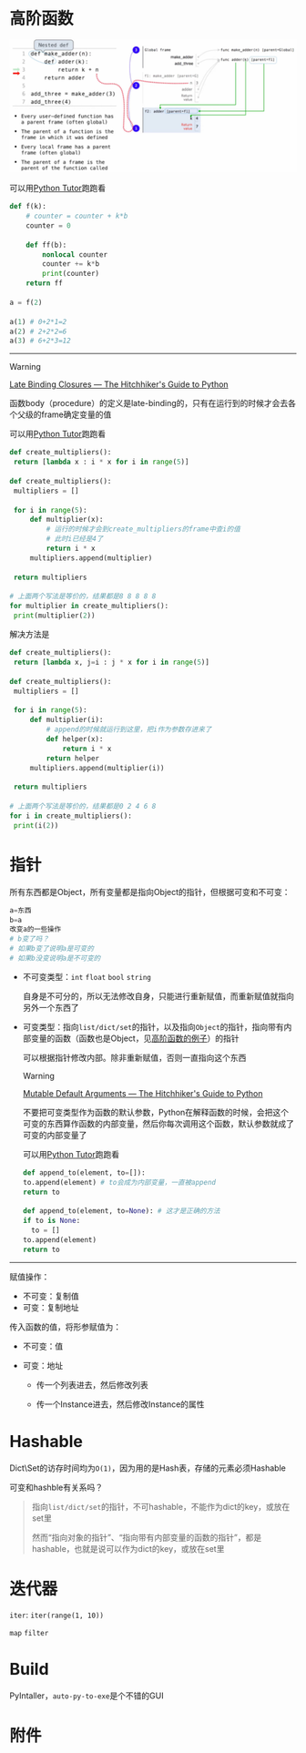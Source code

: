 # 高阶函数

![Nested Function](<./img/Nested Function.jpg>)

可以用[Python Tutor][PythonTutor]跑跑看

```python
def f(k):
    # counter = counter + k*b
    counter = 0

    def ff(b):
        nonlocal counter
        counter += k*b
        print(counter)
    return ff

a = f(2)

a(1) # 0+2*1=2
a(2) # 2+2*2=6
a(3) # 6+2*3=12
```

---

> [!WARNING]
>
> [Late Binding Closures — The Hitchhiker's Guide to Python](<https://docs.python-guide.org/writing/gotchas/#late-binding-closures>)
>
> 函数body（procedure）的定义是late-binding的，只有在运行到的时候才会去各个父级的frame确定变量的值
>
> 可以用[Python Tutor][PythonTutor]跑跑看
>
> ```python
> def create_multipliers():
>  return [lambda x : i * x for i in range(5)]
> 
> def create_multipliers():
>  multipliers = []
> 
>  for i in range(5):
>      def multiplier(x):
>          # 运行的时候才会到create_multipliers的frame中查i的值
>          # 此时i已经是4了
>          return i * x
>      multipliers.append(multiplier)
> 
>  return multipliers
> 
> # 上面两个写法是等价的，结果都是8 8 8 8 8
> for multiplier in create_multipliers():
>  print(multiplier(2))
> ```
>
> 解决方法是
>
> ```python
> def create_multipliers():
>  return [lambda x, j=i : j * x for i in range(5)]
> 
> def create_multipliers():
>  multipliers = []
> 
>  for i in range(5):
>      def multiplier(i):
>          # append的时候就运行到这里，把i作为参数存进来了
>          def helper(x):
>              return i * x
>          return helper
>      multipliers.append(multiplier(i))
> 
>  return multipliers
> 
> # 上面两个写法是等价的，结果都是0 2 4 6 8
> for i in create_multipliers():
>  print(i(2))
> ```
>

# 指针



所有东西都是Object，所有变量都是指向Object的指针，但根据可变和不可变：

```python
a=东西
b=a
改变a的一些操作
# b变了吗？
# 如果b变了说明a是可变的
# 如果b没变说明a是不可变的
```

- 不可变类型：`int` `float` `bool` `string`

  自身是不可分的，所以无法修改自身，只能进行重新赋值，而重新赋值就指向另外一个东西了

- 可变类型：指向`list/dict/set`的指针，以及指向`Object`的指针，指向带有内部变量的函数（函数也是Object，见[高阶函数的例子](#高阶函数)）的指针

  可以根据指针修改内部。除非重新赋值，否则一直指向这个东西

  > [!WARNING]
  >
  > [Mutable Default Arguments — The Hitchhiker's Guide to Python](<https://docs.python-guide.org/writing/gotchas/#mutable-default-arguments>)
  >
  > 不要把可变类型作为函数的默认参数，Python在解释函数的时候，会把这个可变的东西算作函数的内部变量，然后你每次调用这个函数，默认参数就成了可变的内部变量了
  >
  > 可以用[Python Tutor][PythonTutor]跑跑看
  >
  > ```python
  > def append_to(element, to=[]):
  > to.append(element) # to会成为内部变量，一直被append
  > return to
  > 
  > def append_to(element, to=None): # 这才是正确的方法
  > if to is None:
  >   to = []
  > to.append(element)
  > return to
  > ```

---

赋值操作：

- 不可变：复制值
- 可变：复制地址

传入函数的值，将形参赋值为：

- 不可变：值

- 可变：地址

  - 传一个列表进去，然后修改列表

  - 传一个Instance进去，然后修改Instance的属性

# Hashable

Dict\Set的访存时间均为`O(1)`，因为用的是Hash表，存储的元素必须Hashable

可变和hashble有关系吗？

> 指向`list/dict/set`的指针，不可hashable，不能作为dict的key，或放在set里
>
> 然而“指向对象的指针”、“指向带有内部变量的函数的指针”，都是hashable，也就是说可以作为dict的key，或放在set里

# 迭代器

`iter`: `iter(range(1, 10))`

`map` `filter`

# Build

PyIntaller，`auto-py-to-exe`是个不错的GUI

# 附件

[PythonTutor]: https://pythontutor.com/python-compiler.html	"Python Tutor code visualizer: Visualize code in Python, JavaScript, C, C++, and Java"
